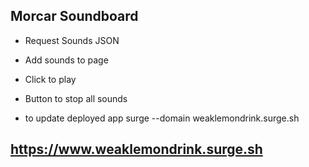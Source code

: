 ## Morcar Soundboard

* Request Sounds JSON
* Add sounds to page
* Click to play
* Button to stop all sounds


* to update deployed app
surge --domain weaklemondrink.surge.sh

## https://www.weaklemondrink.surge.sh

